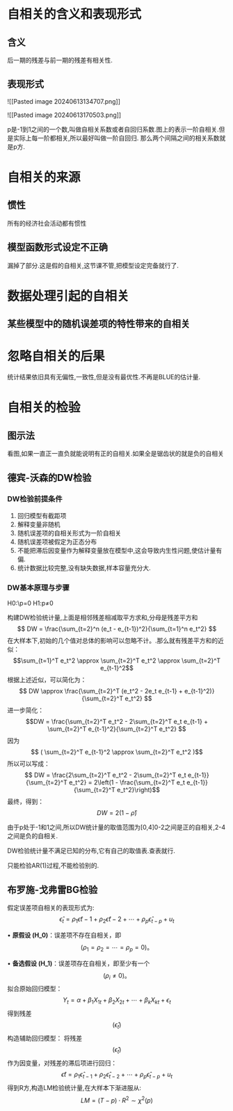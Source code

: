 
# 自相关的含义和表现形式

## 含义

后一期的残差与前一期的残差有相关性.

## 表现形式

![[Pasted image 20240613134707.png]]

![[Pasted image 20240613170503.png]]

p是-1到1之间的一个数,叫做自相关系数或者自回归系数.图上的表示一阶自相关.但是实际上每一阶都相关,所以最好叫做一阶自回归.
那么两个间隔之间的相关系数就是p方.

# 自相关的来源

## 惯性

所有的经济社会活动都有惯性

## 模型函数形式设定不正确

漏掉了部分.这是假的自相关,这节课不管,把模型设定完备就行了.

# 数据处理引起的自相关

## 某些模型中的随机误差项的特性带来的自相关

# 忽略自相关的后果

统计结果依旧具有无偏性,一致性,但是没有最优性.不再是BLUE的估计量.

# 自相关的检验

## 图示法

看图,如果一直正一直负就能说明有正的自相关.如果全是锯齿状的就是负的自相关

## 德宾-沃森的DW检验

### DW检验前提条件

1. 回归模型有截距项
2. 解释变量非随机
3. 随机误差项的自相关形式为一阶自相关
4. 随机误差项被假定为正态分布
5. 不能把滞后因变量作为解释变量放在模型中,这会导致内生性问题,使估计量有偏.
6. 统计数据比较完整,没有缺失数据,样本容量充分大.

### DW基本原理与步骤

H0:\p=0
H1:p≠0

构建DW检验统计量,上面是相邻残差相减取平方求和,分母是残差平方和
$$
 DW = \frac{\sum_{t=2}^n (e_t - e_{t-1})^2}{\sum_{t=1}^n e_t^2} 
$$
在大样本下,初始的几个值对总体的影响可以忽略不计。.那么就有残差平方和的近似：
$$\sum_{t=1}^T e_t^2 \approx \sum_{t=2}^T e_t^2 \approx \sum_{t=2}^T e_{t-1}^2$$
根据上述近似，可以简化为：
$$
 DW \approx \frac{\sum_{t=2}^T (e_t^2 - 2e_t e_{t-1} + e_{t-1}^2)}{\sum_{t=2}^T e_t^2} 
$$
进一步简化：
 $$DW = \frac{\sum_{t=2}^T e_t^2 - 2\sum_{t=2}^T e_t e_{t-1} + \sum_{t=2}^T e_{t-1}^2}{\sum_{t=2}^T e_t^2} $$因为$$ ( \sum_{t=2}^T e_{t-1}^2 \approx \sum_{t=2}^T e_t^2 )$$所以可以写成：
$$ DW = \frac{2\sum_{t=2}^T e_t^2 - 2\sum_{t=2}^T e_t e_{t-1}}{\sum_{t=2}^T e_t^2} = 2\left(1 - \frac{\sum_{t=2}^T e_t e_{t-1}}{\sum_{t=2}^T e_t^2}\right)$$ 
最终，得到：$$DW = 2(1 - \hat{\rho}) $$

由于p处于-1和1之间,所以DW统计量的取值范围为[0,4]0-2之间是正的自相关,2-4之间是负的自相关.

DW检验统计量不满足已知的分布,它有自己的取值表.查表就行.

只能检验AR(1)过程,不能检验别的.

## 布罗施-戈弗雷BG检验

假定误差项自相关的表现形式为:
$$\hat{\epsilon}_t =  \rho_1 \hat{\epsilon}{t-1} + \rho_2 \hat{\epsilon}{t-2} + \cdots + \rho_p \hat{\epsilon}_{t-p} + u_t$$

• **原假设 (H_0)**：误差项不存在自相关，即 $$(\rho_1 = \rho_2 = \cdots = \rho_p = 0)。$$

• **备选假设 (H_1)**：误差项存在自相关，即至少有一个$$(\rho_i \neq 0)。$$
拟合原始回归模型：
$$
Y_t = \alpha + \beta_1 X_{1t} + \beta_2 X_{2t} + \cdots + \beta_k X_{kt} + \epsilon_t
$$
得到残差 $$(\hat{\epsilon}_t)$$
构造辅助回归模型：
将残差 $$(\hat{\epsilon}_t)$$ 作为因变量，对残差的滞后项进行回归：
$$\hat{\epsilon}t = \rho_1 \hat{\epsilon}_{t-1} + \rho_2 \hat{\epsilon}_{t-2} + \cdots + \rho_p \hat{\epsilon}_{t-p} + u_t$$
得到R方,构造LM检验统计量,在大样本下渐进服从: $$LM = (T-p)\cdot R^2\sim\chi^2(p)$$ 


